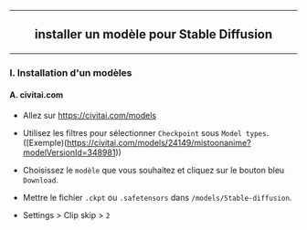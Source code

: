 ------------------------------------------------------------------------------------------------------------------------------------------------------------------------------------------------
## <p align='center'> installer un modèle pour Stable Diffusion</p> 
------------------------------------------------------------------------------------------------------------------------------------------------------------------------------------------------
### I. Installation d'un modèles
#### A. civitai.com
- Allez sur https://civitai.com/models

- Utilisez les filtres pour sélectionner `Checkpoint` sous `Model types`. ([Exemple)(https://civitai.com/models/24149/mistoonanime?modelVersionId=348981))

- Choisissez le `modèle` que vous souhaitez et cliquez sur le bouton bleu `Download`.

- Mettre le fichier `.ckpt` ou `.safetensors` dans `/models/Stable-diffusion`.

- Settings > Clip skip > `2`


